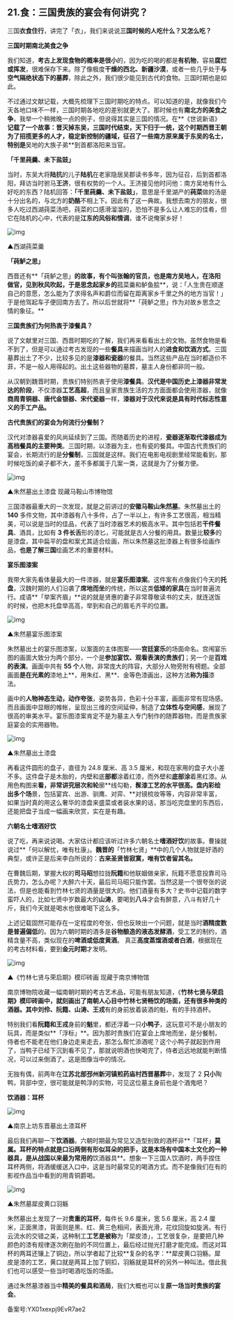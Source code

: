 ## 21.食：三国贵族的宴会有何讲究？
三国**衣食住行**，讲完了「衣」，我们来说说**三国时候的人吃什么？又怎么吃？**


**三国时期南北美食之争**


我们知道，**考古上发现食物的概率是很小**的，因为吃的喝的都是**有机物**，容易**腐烂或挥发**，很难保存下来。除了像极度**干燥的西北、新疆沙漠**，或者一些几乎处于**与空气隔绝状态下的墓葬**，除此之外，我们很少能见到古代的食物。三国时期也是如此。


不过通过文献记载，大概先梳理下三国时期吃的特点。可以知道的是，就像我们今天各地口味不一样，三国时期各地吃的差别就更大了。那时候也有**南北方的美食之争**，我举一个稍微晚一点的例子，但说得其实是三国的情况。在**《世说新语》**记载了一个故事：晋灭掉东吴，三国时代结束，天下归于一统，这个时期西晋王朝为了招揽更多的人才，稳定新控制的疆域，征召了一些南方原来属于东吴的名士，特别是**吴地的大族子弟**到首都洛阳来当官。


**「千里莼羹、未下盐豉」**


当时，东吴大将**陆抗**的儿子**陆机**在老家隐居吴郡读书多年，因为征召，后到首都洛阳，拜访当时驸马**王济**，很有权势的一个人。王济接见他时问他：南方吴地有什么好吃的东西？陆机回答：**「千里莼羹、未下盐豉」**，意思是千里湖产的**莼菜**做的汤是十分出名的，与北方的**奶酪**不相上下。因此有了这一典故。我想去南方的朋友，很多人吃过西湖莼菜汤吧，莼菜的口感滑溜溜的，恐怕不是多么让人难忘的佳肴，但它在陆机的心中，代表的是**江东的风俗和情调**，谁不说俺家乡好！


![img](https://pic3.zhimg.com/v2-5c794c394afedf37bf06645212680d21.webp)

▲西湖莼菜羹


**「莼鲈之思」**


西晋还有**「莼鲈之思」**的故事，有个叫张翰的官员，也是南方吴地人，在洛阳做官，见到秋风吹起，于是思念起家乡的**菰菜羹和鲈鱼脍**，说：「人生贵在顺遂自己的意愿，怎么能为了求得名声和爵位而留在距离家乡千里之外的地方当官！」于是他驾起车子便回南方去了。所以后世就将**「莼鲈之思」作为对故乡思念之情的象征。**


**三国贵族们为何热衷于漆餐具？**


说了文献里对三国、西晋时期吃的了解，我们再来看看出土的文物。虽然食物是看不到了，但是可以通过考古发现的一些**餐具**来描画当时人的**进食和饮酒方式**。三国墓葬出土了不少，比较多见的是**漆器和瓷器**的餐具。当然这些产品在当时都造价不菲，不是一般人用得起的。出土这些器物的墓葬，墓主人身份都非同一般。


从汉朝到魏晋时期，贵族们特别热衷于使用**漆餐具**。**汉代是中国历史上漆器非常发达的阶段**，不仅漆器**工艺高超**，而且皇家贵族生活的方方面面都会使用漆器，就像**商周青铜器、唐代金银器、宋代瓷器**一样，**漆器对于汉代来说是具有时代标志性意义的手工产品。**


**古代贵族们的宴会为何流行分餐制？**


汉代对漆器喜爱的风尚延续到了三国。而随着历史的进程，**瓷器逐渐取代漆器成为高档餐具的主要种类**。三国时期，以漆器为主，也有瓷的餐具。中国古代贵族们的宴会，长期流行的是**分餐制**，三国就是这样。我们在电影电视剧里经常能看到，那时候吃饭的桌子都不大，差不多都属于几案一类，这就是为了分餐方便。


![img](https://pic3.zhimg.com/v2-86b3206f792953d1fd5a7872c7943198.webp)

▲朱然墓出土漆盘 现藏马鞍山市博物馆


三国漆器最重大的一次发现，就是之前讲过的**安徽马鞍山朱然墓**。朱然墓出土的 **140** 多件文物，其中漆器有八十多件，占了一半以上，有许多工艺很高，相当精美，可以说是当时的佳品，代表了当时漆器艺术的极高水平。其中包括若**干件餐具**、酒具，比如有 **3 件长舌**形的漆匕，可能就是古人分餐的用具。数量比**较多**的是漆盘，其中扁平的盘和案尤其适合绘画，所以朱然墓这批漆器上有很多绘画作品，**也是了解三国**绘画艺术的重要材料。


**宴乐图漆案**


我带大家先看体量最大的一件漆器，就是**宴乐图漆案**。这件案有点像我们今天的**托盘**，汉魏时期的人们沿袭了**席地而坐**的传统，所以这类**低矮的家具**在当时普遍流行。成语**「举案齐眉」**说的就是贤惠的妻子非常尊敬读书的丈夫，就连送饭的时候，也把木托盘举高高，举到和自己的眉毛齐平的位置。


![img](https://pic4.zhimg.com/v2-cc7f406502495e6d6b946043a6d20547.webp)

▲朱然墓宴乐图漆案


朱然墓出土的宴乐图漆案，以案面的主体图案——**宫廷宴乐**的场面命名。宫闱宴乐图的画面大致分为两个部分，一个是**参加宴饮、观看表演的贵族们**；另一个是**百戏的表演**。画面中共有 **55 个**人物，非常庞大的阵容，大部分人物旁附有榜题。全部画面**是在光素的**漆地上**，用朱红、黑**、金等色漆画出，这种方法**称为描**漆法。


画中的**人物神态生动，动作夸张**，姿势各异，色彩十分丰富，画面非常有现场感。而且画面中显眼的帷帐，呈现出三维的空间延伸，制造了**立体性与空间感**，展现了很高的审美水平。宴乐图漆案肯定不是为墓主人专门制作的随葬器物，而是贵族家庭宴会的实用器物。


![img](https://pic1.zhimg.com/v2-cf504b8405f9bf27d633a5ef2f5afb5e.webp)

▲朱然墓出土漆盘


再看这件圆形的盘子，直径为 24.8 厘米、高 3.5 厘米，和现在家用的盘子大小差不多。这件盘子是木胎的，内壁和底**部都**涂着红漆，而外壁和**底部涂**着黑红漆。从用色构图来**看，非常讲究层次和轮**廓**线勾勒，**髹漆工艺的水平很高。盘内彩绘出多个场**景，包括宴宾、出游、驯鹰、对弈、**对镜梳妆等等，内容非常丰富，如果当时真的用这么奢华的漆盘来盛菜或者装水果的话，那当吃完盘里的东西后，还能把盘子当成一幅画来欣赏，实在是有趣。


**六朝名士嗜酒好饮**


说了吃，再来说说喝。大家估计都应该听过许多六朝名士**嗜酒好饮**的故事。曹操就说过**「何以解忧，唯有杜康」。**魏晋的**「竹林七贤」**中的几个人物就是好酒的典型，或许正是后来李白所说的：**古来圣贤皆寂寞，唯有饮者留其名。**


在曹魏后期，掌握大权的**司马昭**想拉拢**阮籍**和他联姻做亲家，阮籍不愿意投靠司马氏势力，怎么办呢？大醉六十天，最后司马昭只能作罢。当然这是一个很夸张的说法，但是也能看到竹林七贤的酒量是很大的。他们酒量有多大？史书中记载的数字蛮吓人的，比如七贤中岁数最大的**山涛**，要喝到**八斗**才会有醉意，八斗有好几十斤，我们今天就是喝水也很难喝下这么多。


上述记载固然可能存在一定程度的夸张，但也反映出一个问题，就是当时**酒精度数是普遍偏低**的。因为六朝时期的酒多是**谷物酿造的液态发酵酒**，受工艺的制约，酒精含量不高，类似现在的**啤酒或低度黄酒**。 真正**高度蒸馏酒或者白酒**，根据现在的考古材料看，要到**金元时期**才发明。


![img](https://pic1.zhimg.com/v2-20f324631939fdb016c8c9524f85895a.webp)

▲《竹林七贤与荣启期》模印砖画 现藏于南京博物馆


南京博物院收藏一幅南朝时期的考古艺术品，可能有朋友知道，《**竹林七贤与荣启期》**模印砖画中，就刻画出了南朝人心目中竹林七贤畅饮的场面，还有很多种类的酒器。其中**刘伶、阮籍、山涛、王戎**有的身前放着装酒的魁，有的手持酒杯。


特别我们看**阮籍和王戎**身前的**魁**里，都还浮着一只**小鸭子**，这玩意可不是小朋友的玩具，而是类似**「浮标」**。因为那时贵族们在宴会上席地而坐，是分餐制，侍者也不能老在他们身边走来走去，那怎么帮忙添酒呢？这个小鸭子就起到作用了，当鸭子已经下沉到看不见了，那就说明酒也快喝完了，侍者远远地就能判断情况，可以过来倒酒了。这是图像当中的情况。


无独有偶，前两年在**江苏北部邳州新河镇煎药庙村西晋墓葬**中，发现了 2 **只小**陶鸭，背部中空，很可能就是鸭浮的实物，可见这位墓主身前也是个酒鬼吧？


**饮酒器：耳杯**


![img](https://pic3.zhimg.com/v2-408ee8d84f80bd86403bdabdfd309217.webp)

▲南京上坊东晋墓出土漆耳杯


最后我们再聊一下**饮酒器**。六朝时期最为常见又造型别致的酒杯非**「耳杯」**莫属。耳杯的特点就是口沿两侧有形似耳朵的把手，这是本场有中国本土文化的一种器具，是从战国以来最为常用的**饮酒器具**。想象一下三国人饮酒时，两手捏住耳杯两侧，将酒缓缓送入口中，这是当时最常见的喝酒方式。而不是像我们在有的影视作品当中看到的用青铜爵喝。


![img](https://pic2.zhimg.com/v2-0ae56bba3a71586696b32d283fd743f7.webp)

▲朱然墓犀皮黄口羽觞


朱然墓出土发现了一对**贵重的耳杯**，每件长 9.6 厘米，宽 5.6 厘米，高 2.4 厘米，正面黑漆，背面则是黑、红、黄三色相间，表面光滑，花纹回旋如旋涡，有行云流水的交错之美，这种制工**工艺是被称**为「犀皮漆」，工艺很复杂，是要把几种颜色的漆有规律逐次刷在胎的不同位置上，最后经过抛光打磨才能完成。而这对耳杯的两耳还镶上了铜边，所以学者起了比较**复杂的名字：**犀皮黄口羽觞。犀皮是漆的工艺，黄口就是两耳上加了铜扣，羽觞就是耳杯的另外一种叫法。借此我们也可以感受一些当时喝酒吃饭的场面。


通过朱然墓漆器当中**精美的餐具和酒局**，我们大概也可以复**原一场当时贵族的宴会**。


备案号:YX01xexpj9EvR7ae2


